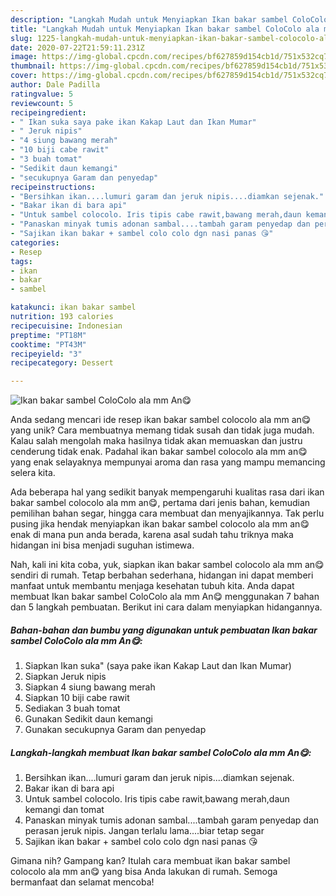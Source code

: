 ```yaml
---
description: "Langkah Mudah untuk Menyiapkan Ikan bakar sambel ColoColo ala mm An😋, Lezat"
title: "Langkah Mudah untuk Menyiapkan Ikan bakar sambel ColoColo ala mm An😋, Lezat"
slug: 1225-langkah-mudah-untuk-menyiapkan-ikan-bakar-sambel-colocolo-ala-mm-an-lezat
date: 2020-07-22T21:59:11.231Z
image: https://img-global.cpcdn.com/recipes/bf627859d154cb1d/751x532cq70/ikan-bakar-sambel-colocolo-ala-mm-an😋-foto-resep-utama.jpg
thumbnail: https://img-global.cpcdn.com/recipes/bf627859d154cb1d/751x532cq70/ikan-bakar-sambel-colocolo-ala-mm-an😋-foto-resep-utama.jpg
cover: https://img-global.cpcdn.com/recipes/bf627859d154cb1d/751x532cq70/ikan-bakar-sambel-colocolo-ala-mm-an😋-foto-resep-utama.jpg
author: Dale Padilla
ratingvalue: 5
reviewcount: 5
recipeingredient:
- " Ikan suka saya pake ikan Kakap Laut dan Ikan Mumar"
- " Jeruk nipis"
- "4 siung bawang merah"
- "10 biji cabe rawit"
- "3 buah tomat"
- "Sedikit daun kemangi"
- "secukupnya Garam dan penyedap"
recipeinstructions:
- "Bersihkan ikan....lumuri garam dan jeruk nipis....diamkan sejenak."
- "Bakar ikan di bara api"
- "Untuk sambel colocolo. Iris tipis cabe rawit,bawang merah,daun kemangi dan tomat"
- "Panaskan minyak tumis adonan sambal....tambah garam penyedap dan perasan jeruk nipis. Jangan terlalu lama....biar tetap segar"
- "Sajikan ikan bakar + sambel colo colo dgn nasi panas 😘"
categories:
- Resep
tags:
- ikan
- bakar
- sambel

katakunci: ikan bakar sambel 
nutrition: 193 calories
recipecuisine: Indonesian
preptime: "PT18M"
cooktime: "PT43M"
recipeyield: "3"
recipecategory: Dessert

---
```



![Ikan bakar sambel ColoColo ala mm An😋](https://img-global.cpcdn.com/recipes/bf627859d154cb1d/751x532cq70/ikan-bakar-sambel-colocolo-ala-mm-an😋-foto-resep-utama.jpg)

Anda sedang mencari ide resep ikan bakar sambel colocolo ala mm an😋 yang unik? Cara membuatnya memang tidak susah dan tidak juga mudah. Kalau salah mengolah maka hasilnya tidak akan memuaskan dan justru cenderung tidak enak. Padahal ikan bakar sambel colocolo ala mm an😋 yang enak selayaknya mempunyai aroma dan rasa yang mampu memancing selera kita.

Ada beberapa hal yang sedikit banyak mempengaruhi kualitas rasa dari ikan bakar sambel colocolo ala mm an😋, pertama dari jenis bahan, kemudian pemilihan bahan segar, hingga cara membuat dan menyajikannya. Tak perlu pusing jika hendak menyiapkan ikan bakar sambel colocolo ala mm an😋 enak di mana pun anda berada, karena asal sudah tahu triknya maka hidangan ini bisa menjadi suguhan istimewa.




Nah, kali ini kita coba, yuk, siapkan ikan bakar sambel colocolo ala mm an😋 sendiri di rumah. Tetap berbahan sederhana, hidangan ini dapat memberi manfaat untuk membantu menjaga kesehatan tubuh kita. Anda dapat membuat Ikan bakar sambel ColoColo ala mm An😋 menggunakan 7 bahan dan 5 langkah pembuatan. Berikut ini cara dalam menyiapkan hidangannya.

<!--inarticleads1-->

##### Bahan-bahan dan bumbu yang digunakan untuk pembuatan Ikan bakar sambel ColoColo ala mm An😋:

1. Siapkan  Ikan suka&#34; (saya pake ikan Kakap Laut dan Ikan Mumar)
1. Siapkan  Jeruk nipis
1. Siapkan 4 siung bawang merah
1. Siapkan 10 biji cabe rawit
1. Sediakan 3 buah tomat
1. Gunakan Sedikit daun kemangi
1. Gunakan secukupnya Garam dan penyedap




<!--inarticleads2-->

##### Langkah-langkah membuat Ikan bakar sambel ColoColo ala mm An😋:

1. Bersihkan ikan....lumuri garam dan jeruk nipis....diamkan sejenak.
1. Bakar ikan di bara api
1. Untuk sambel colocolo. Iris tipis cabe rawit,bawang merah,daun kemangi dan tomat
1. Panaskan minyak tumis adonan sambal....tambah garam penyedap dan perasan jeruk nipis. Jangan terlalu lama....biar tetap segar
1. Sajikan ikan bakar + sambel colo colo dgn nasi panas 😘




Gimana nih? Gampang kan? Itulah cara membuat ikan bakar sambel colocolo ala mm an😋 yang bisa Anda lakukan di rumah. Semoga bermanfaat dan selamat mencoba!
